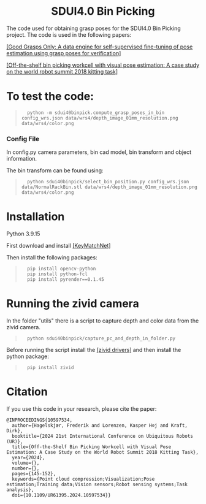 <h1 align="center">
SDUI4.0 Bin Picking
</h1>

The code used for obtaining grasp poses for the SDUI4.0 Bin Picking project. The code is used in the following papers:

<a href="https://arxiv.org/abs/2409.11512">[Good Grasps Only: A data engine for self-supervised fine-tuning of pose estimation using grasp poses for verification]</a>

<a href="https://arxiv.org/abs/2309.16221">[Off-the-shelf bin picking workcell with visual pose estimation: A case study on the world robot summit 2018 kitting task]</a>

# To test the code:

>		python -m sdui40binpick.compute_grasp_poses_in_bin config_wrs.json data/wrs4/depth_image_01mm_resolution.png data/wrs4/color.png

### Config File

In config.py camera parameters, bin cad model, bin transform and object information.

The bin transform can be found using:

>		python sdui40binpick/select_bin_position.py config_wrs.json data/NormalRackBin.stl data/wrs4/depth_image_01mm_resolution.png data/wrs4/color.png

# Installation

Python 3.9.15

First download and install <a href="https://github.com/fhagelskjaer/keymatchnet">[KeyMatchNet]</a>

Then install the following packages:

>		pip install opencv-python
>		pip install python-fcl
>		pip install pyrender==0.1.45

# Running the zivid camera

In the folder "utils" there is a script to capture depth and color data from the zivid camera.

>		python sdui40binpick/capture_pc_and_depth_in_folder.py



Before running the script install the <a href="https://www.zivid.com/download-software">[zivid drivers]</a> and then install the python package:

>		pip install zivid

# Citation
If you use this code in your research, please cite the paper:

```
@INPROCEEDINGS{10597534,
  author={Hagelskjær, Frederik and Lorenzen, Kasper H⊘j and Kraft, Dirk},
  booktitle={2024 21st International Conference on Ubiquitous Robots (UR)}, 
  title={Off-the-Shelf Bin Picking Workcell with Visual Pose Estimation: A Case Study on the World Robot Summit 2018 Kitting Task}, 
  year={2024},
  volume={},
  number={},
  pages={145-152},
  keywords={Point cloud compression;Visualization;Pose estimation;Training data;Vision sensors;Robot sensing systems;Task analysis},
  doi={10.1109/UR61395.2024.10597534}}
```
